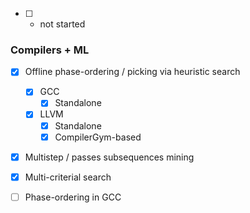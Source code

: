 - [ ] - not started

### Compilers + ML


- [x] Offline phase-ordering / picking via heuristic search
  - [x] GCC
    - [x] Standalone
  - [x] LLVM
    - [x] Standalone
    - [x] CompilerGym-based
    
 - [x] Multistep / passes subsequences mining
 
 - [x] Multi-criterial search
   
 - [ ] Phase-ordering in GCC
